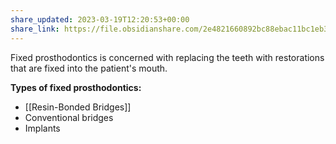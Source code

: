 ```yaml
---
share_updated: 2023-03-19T12:20:53+00:00
share_link: https://file.obsidianshare.com/2e4821660892bc88ebac11bc1eb3b827.html
---
```


Fixed prosthodontics is concerned with replacing the teeth with restorations that are fixed into the patient's mouth.

**Types of fixed prosthodontics:**
* [[Resin-Bonded Bridges]]
* Conventional bridges
* Implants